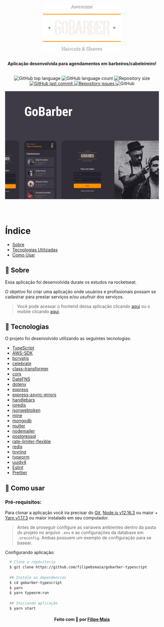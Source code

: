 <div align="center">
  <img src=".github/assets/logo.png" alt="Logo" width="256px" />
  <br/></br>

  <b>
    <p>Aplicação desenvolvida para agendamentos em barbeiros/cabeleireiro!</p>
  </b>

  <br/>

<!--  Shields -->
   <img alt="GitHub top language" src="https://img.shields.io/github/languages/top/filipebsmaia/gobarber-typescript-backend">

  <img alt="GitHub language count" src="https://img.shields.io/github/languages/count/filipebsmaia/gobarber-typescript-backend">

  <img alt="Repository size" src="https://img.shields.io/github/repo-size/filipebsmaia/gobarber-typescript-backend">
  <a href="https://github.com/filipebsmaia/gobarber-typescript-backend/commits/master">
    <img alt="GitHub last commit" src="https://img.shields.io/github/last-commit/filipebsmaia/gobarber-typescript-backend">
  </a>

  <a href="https://github.com/filipebsmaia/gobarber-typescript-backend/issues">
    <img alt="Repository issues" src="https://img.shields.io/github/issues/filipebsmaia/gobarber-typescript-backend">
  </a>

  <img alt="GitHub" src="https://img.shields.io/github/license/filipebsmaia/gobarber-typescript-backend">
<!--  Shields -->

</div>

</br>
<img align="center"src=".github/assets/cape.png" alt="Capa" />

</br></br>

# Índice

- [Sobre](#sobre)
- [Tecnologias Utilizadas](#tecnologias)
- [Como Usar](#como-usar)

<a id="sobre"></a>

## 📖 Sobre

<p>
  Essa aplicação foi desenvolvida durate os estudos na rocketseat.
</p>
<p>
  O objetivo foi criar uma aplicação onde usuários e profissionais possam se cadastrar para prestar serviços e/ou usufruir dos serviços.
</p>

<p>

> Você pode acessar o frontend dessa aplicação clicando <a href="https://github.com/filipebsmaia/gobarber-typescript-backend">aqui</a> ou o mobile clicando <a href="https://github.com/filipebsmaia/gobarber-typescript-mobile">aqui</a>.

</p>

<a id="tecnologias"></a>

## 🚀 Tecnologias

O projeto foi desenvolvido utilizando as seguintes tecnologias:

- [TypeScript](https://www.typescriptlang.org/)
- [AWS-SDK](https://aws.amazon.com/pt/sdk-for-node-js/)
- [bcryptjs](https://github.com/kelektiv/node.bcrypt.js/)
- [celebrate](https://github.com/arb/celebrate)
- [class-transformer](https://github.com/typestack/class-transformer)
- [cors](https://github.com/expressjs/cors)
- [DateFNS](https://date-fns.org/)
- [dotenv](dotenv)
- [express](https://github.com/expressjs/express)
- [express-async-errors](https://github.com/davidbanham/express-async-errors)
- [handlebars](https://handlebarsjs.com/)
- [ioredis](https://github.com/luin/ioredis)
- [jsonwebtoken](https://github.com/auth0/node-jsonwebtoken)
- [mine](https://github.com/broofa/mime)
- [mongodb](https://github.com/mongodb/mongo)
- [multer](https://github.com/expressjs/multer)
- [nodemailer](https://github.com/nodemailer/nodemailer)
- [postgressql](https://github.com/postgres/postgres)
- [rate-limiter-flexible](https://github.com/animir/node-rate-limiter-flexible)
- [redis](https://github.com/redis/redis)
- [tsyring](https://github.com/microsoft/tsyringe)
- [typeorm](https://github.com/typeorm/typeorm)
- [uuidv4](https://www.npmjs.com/package/uuidv4)
- [Eslint](https://eslint.org/)
- [Prettier](https://prettier.io/)

<a id="como-usar"></a>

## 🔎 Como usar

### **Pré-requisitos:**

Para clonar a aplicação você ira precisar do [Git](https://git-scm.com), [Node.js v12.16.3](https://nodejs.org/) ou maior + [Yarn v1.17.3](https://yarnpkg.com/) ou maior instalado em seu computador.

> Antes de proseguir configure as variaveis ambientes dentro da pasta do projeto no arquivo `.env` e as configurações da database em `.ormconfig`. Ambas possuem um exemplo de configuração para se basear.

Configurando aplicação:

```sh
  # Clone o repósitorio
  $ git clone https://github.com/filipebsmaia/gobarber-typescript

  ## Instale as dependencias
  $ cd gobarber-typescript
  $ yarn
  $ yarn typeorm:run

  ## Iniciando aplicação
  $ yarn start

```

<div align="center">
<h4>
    Feito com 💜 por <a href="https://www.linkedin.com/in/filipebsmaia/" target="_blank">Filipe Maia</a>
</h4>
</div>
